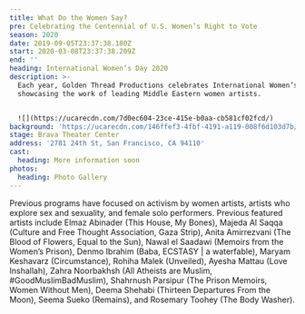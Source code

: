 ```yaml
---
title: What Do the Women Say?
pre: Celebrating the Centennial of U.S. Women’s Right to Vote
season: 2020
date: 2019-09-05T23:37:38.180Z
start: 2020-03-08T23:37:38.209Z
end: ''
heading: International Women’s Day 2020
description: >-
  Each year, Golden Thread Productions celebrates International Women’s Day by
  showcasing the work of leading Middle Eastern women artists.


  ![](https://ucarecdn.com/7d0ec604-23ce-415e-b0aa-cb581cf02fcd/)
background: 'https://ucarecdn.com/146ffef3-4fbf-4191-a119-008f6d103d7b/'
stage: Brava Theater Center
address: '2781 24th St, San Francisco, CA 94110'
cast:
  heading: More information soon
photos:
  heading: Photo Gallery
---
```

Previous programs have focused on activism by women artists, artists who explore sex and sexuality, and female solo performers. Previous featured artists include Elmaz Abinader (This House, My Bones), Majeda Al Saqqa (Culture and Free Thought Association, Gaza Strip), Anita Amirrezvani (The Blood of Flowers, Equal to the Sun), Nawal el Saadawi (Memoirs from the Women’s Prison), Denmo Ibrahim (Baba, ECSTASY | a waterfable), Maryam Keshavarz (Circumstance), Rohiha Malek (Unveiled), Ayesha Mattau (Love Inshallah), Zahra Noorbakhsh (All Atheists are Muslim, #GoodMuslimBadMuslim), Shahrnush Parsipur (The Prison Memoirs, Women Without Men), Deema Shehabi (Thirteen Departures From the Moon), Seema Sueko (Remains), and Rosemary Toohey (The Body Washer).
